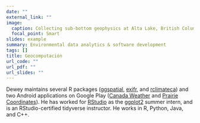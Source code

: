 ```yaml
---
date: ""
external_link: ""
image:
  caption: Collecting sub-bottom geophysics at Alta Lake, British Columbia.
  focal_point: Smart
slides: example
summary: Environmental data analytics & software development
tags: []
title: Geocomputación
url_code: ""
url_pdf: ""
url_slides: ""
---
```


Dewey maintains several R packages ([ggspatial](https://cran.r-project.org/package=ggspatial), [exifr](https://cran.r-project.org/package=exifr), and [rclimateca](https://cran.r-project.org/package=rclimateca)) and two Android applications on Google Play ([Canada Weather](https://play.google.com/store/apps/details?id=ca.fwe.caweather) and [Prairie Coordinates](https://play.google.com/store/apps/details?id=ca.fwe.pcoordplus)). He has worked for [RStudio](https://rstudio.com/) as the [ggplot2](https://ggplot2.tidyverse.org) summer intern, and is an RStudio-certified tidyverse instructor. He works in R, Python, Java, and C++.
